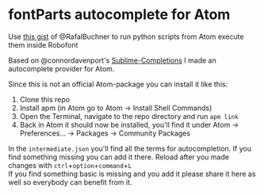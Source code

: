 # fontParts autocomplete for Atom

Use [this gist](https://gist.github.com/RafalBuchner/5affdfafc76785c637ea7c5d2a035787) of @RafalBuchner to run python scripts from Atom execute them inside Robofont

Based on @connordavenport's [Sublime-Completions](https://github.com/connordavenport/Sublime-Completions-) I made an autocomplete provider for Atom.

Since this is not an official Atom-package you can install it like this:

1. Clone this repo
2. Install apm (in Atom go to Atom -> Install Shell Commands)
3. Open the Terminal, navigate to the repo directory and run `apm link`
4. Back in Atom it should now be installed, you'll find it under Atom -> Preferences... -> Packages -> Community Packages

In the `intermediate.json` you'll find all the terms for autocompletion.
If you find something missing you can add it there.
Reload after you made changes with `ctrl`+`option`+`command`+`L`  
If you find something basic is missing and you add it please share it here as well so everybody can benefit from it.
